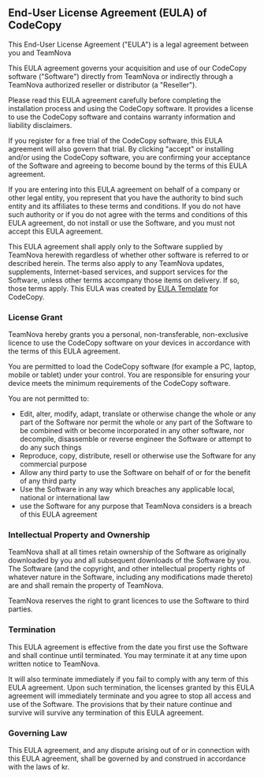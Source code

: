 <h2>End-User License Agreement (EULA) of <span class="app_name">CodeCopy</span></h2>

<p>This End-User License Agreement ("EULA") is a legal agreement between you and <span class="company_name">TeamNova</span></p>

<p>This EULA agreement governs your acquisition and use of our <span class="app_name">CodeCopy</span> software ("Software") directly from <span class="company_name">TeamNova</span> or indirectly through a <span class="company_name">TeamNova</span> authorized reseller or distributor (a "Reseller").</p>

<p>Please read this EULA agreement carefully before completing the installation process and using the <span class="app_name">CodeCopy</span> software. It provides a license to use the <span class="app_name">CodeCopy</span> software and contains warranty information and liability disclaimers.</p>

<p>If you register for a free trial of the <span class="app_name">CodeCopy</span> software, this EULA agreement will also govern that trial. By clicking "accept" or installing and/or using the <span class="app_name">CodeCopy</span> software, you are confirming your acceptance of the Software and agreeing to become bound by the terms of this EULA agreement.</p>

<p>If you are entering into this EULA agreement on behalf of a company or other legal entity, you represent that you have the authority to bind such entity and its affiliates to these terms and conditions. If you do not have such authority or if you do not agree with the terms and conditions of this EULA agreement, do not install or use the Software, and you must not accept this EULA agreement.</p>

<p>This EULA agreement shall apply only to the Software supplied by <span class="company_name">TeamNova</span> herewith regardless of whether other software is referred to or described herein. The terms also apply to any <span class="company_name">TeamNova</span> updates, supplements, Internet-based services, and support services for the Software, unless other terms accompany those items on delivery. If so, those terms apply. This EULA was created by <a href="https://www.eulatemplate.com">EULA Template</a> for <span class="app_name">CodeCopy</span>.

<h3>License Grant</h3>

<p><span class="company_name">TeamNova</span> hereby grants you a personal, non-transferable, non-exclusive licence to use the <span class="app_name">CodeCopy</span> software on your devices in accordance with the terms of this EULA agreement.</p>

<p>You are permitted to load the <span class="app_name">CodeCopy</span> software (for example a PC, laptop, mobile or tablet) under your control. You are responsible for ensuring your device meets the minimum requirements of the <span class="app_name">CodeCopy</span> software.</p>

<p>You are not permitted to:</p>

<ul>
<li>Edit, alter, modify, adapt, translate or otherwise change the whole or any part of the Software nor permit the whole or any part of the Software to be combined with or become incorporated in any other software, nor decompile, disassemble or reverse engineer the Software or attempt to do any such things</li>
<li>Reproduce, copy, distribute, resell or otherwise use the Software for any commercial purpose</li>
<li>Allow any third party to use the Software on behalf of or for the benefit of any third party</li>
<li>Use the Software in any way which breaches any applicable local, national or international law</li>
<li>use the Software for any purpose that <span class="company_name">TeamNova</span> considers is a breach of this EULA agreement</li>
</ul>

<h3>Intellectual Property and Ownership</h3>

<p><span class="company_name">TeamNova</span> shall at all times retain ownership of the Software as originally downloaded by you and all subsequent downloads of the Software by you. The Software (and the copyright, and other intellectual property rights of whatever nature in the Software, including any modifications made thereto) are and shall remain the property of <span class="company_name">TeamNova</span>.</p>

<p><span class="company_name">TeamNova</span> reserves the right to grant licences to use the Software to third parties.</p>

<h3>Termination</h3>

<p>This EULA agreement is effective from the date you first use the Software and shall continue until terminated. You may terminate it at any time upon written notice to <span class="company_name">TeamNova</span>.</p>

<p>It will also terminate immediately if you fail to comply with any term of this EULA agreement. Upon such termination, the licenses granted by this EULA agreement will immediately terminate and you agree to stop all access and use of the Software. The provisions that by their nature continue and survive will survive any termination of this EULA agreement.</p>

<h3>Governing Law</h3>

<p>This EULA agreement, and any dispute arising out of or in connection with this EULA agreement, shall be governed by and construed in accordance with the laws of <span class="country">kr</span>.</p>